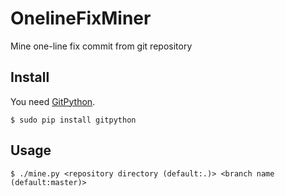 # OnelineFixMiner
Mine one-line fix commit from git repository

## Install
You need [GitPython](https://github.com/gitpython-developers/GitPython).

```
$ sudo pip install gitpython
```
## Usage
```
$ ./mine.py <repository directory (default:.)> <branch name (default:master)>
```
